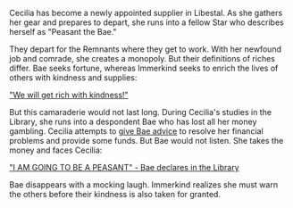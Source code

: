 <!-- title: Enemy -->

Cecilia has become a newly appointed supplier in Libestal. As she gathers her gear and prepares to depart, she runs into a fellow Star who describes herself as "Peasant the Bae."

They depart for the Remnants where they get to work. With her newfound job and comrade, she creates a monopoly. But their definitions of riches differ. Bae seeks fortune, whereas Immerkind seeks to enrich the lives of others with kindness and supplies:

["We will get rich with kindness!"](#embed:https://www.youtube.com/live/cyLsX20esBE?si=98NttHZqZvCyfV3K&t=5215)

But this camaraderie would not last long. During Cecilia's studies in the Library, she runs into a despondent Bae who has lost all her money gambling. Cecilia attempts to [give Bae advice](https://www.youtube.com/live/cyLsX20esBE?si=KpxqsgufX3tkxSra&t=8052) to resolve her financial problems and provide some funds. But Bae would not listen. She takes the money and faces Cecilia:

["I AM GOING TO BE A PEASANT" - Bae declares in the Library](#embed:https://www.youtube.com/live/cyLsX20esBE?t=8105s)

Bae disappears with a mocking laugh. Immerkind realizes she must warn the others before their kindness is also taken for granted.